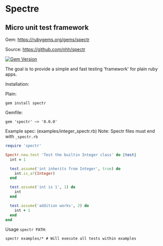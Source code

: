 # Spectre

## Micro unit test framework 
Gem: https://rubygems.org/gems/spectr

Source: https://github.com/nhh/spectr

[![Gem Version](https://badge.fury.io/rb/spectr.svg)](https://badge.fury.io/rb/spectr)

The goal is to provide a simple and fast testing 'framework' for plain ruby apps.
 
Installation:

Plain:

```
gem install spectr
```

Gemfile:
```
gem 'spectr' ~> '0.0.0'
```


Example spec: (examples/integer_spectr.rb)
Note: Spectr files must end with `_spectr.rb`

``` ruby
require 'spectr'

Spectr.new.test 'Test the builtin Integer class' do |test|
  int = 1

  test.assume('int inherits from Integer', true) do
    int.is_a?(Integer)
  end

  test.assume('int is 1', 1) do
    int
  end

  test.assume('addition works', 2) do
    int + 1
  end
end

```

Usage `spectr PATH`:

```
spectr examples/* # Will execute all tests within examples
```

